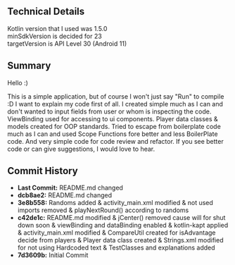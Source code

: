 <h2>Technical Details</h2>
Kotlin version that I used was 1.5.0<br>
minSdkVersion is decided for 23<br>
targetVersion is API Level 30 (Android 11)

<h2>Summary</h2>
Hello :)

This is a simple application, but of course I won't just say "Run" to compile :D  I want to explain my code first of all. I created simple much as I can and don't wanted to input fields from user or whom is
inspecting the code. ViewBinding used for accessing to ui components. Player data classes & models created for OOP standards. Tried to escape from boilerplate code much as I can and used Scope Functions
fore better and less BoilerPlate code. And very simple code for code review and refactor. If you see better code or can give suggestions, I would love to hear. 

<h2>Commit History</h2>
<ul>
<li><b>Last Commit:</b> README.md changed</li>
<li><b>dcb8ae2:</b> README.md changed</li>
<li><b>3e8b558:</b> Randoms added & activity_main.xml modified & not used imports removed & playNextRound() according to randoms</li>
<li><b>c42de1c:</b> README.md modified & jCenter() removed cause will for shut down soon & viewBinding and dataBinding enabled & kotlin-kapt applied  & activity_main.xml modified &  CompareUtil created for isAdvantage decide from players & Player data class created & Strings.xml modified for not using Hardcoded text & TestClasses and explanations added</li>
<li><b>7d3609b:</b> Initial Commit </li>
</ul>
